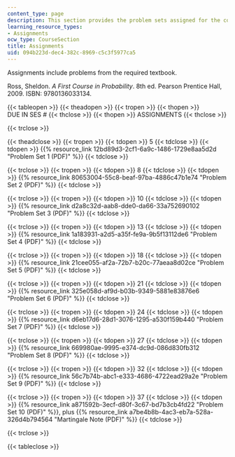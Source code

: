 ```yaml
---
content_type: page
description: This section provides the problem sets assigned for the course.
learning_resource_types:
- Assignments
ocw_type: CourseSection
title: Assignments
uid: 094b223d-dec4-382c-8969-c5c3f5977ca5
---
```


Assignments include problems from the required textbook.

Ross, Sheldon. _A First Course in Probability_. 8th ed. Pearson Prentice Hall, 2009. ISBN: 9780136033134.

{{< tableopen >}}
{{< theadopen >}}
{{< tropen >}}
{{< thopen >}}
DUE IN SES #
{{< thclose >}}
{{< thopen >}}
ASSIGNMENTS
{{< thclose >}}

{{< trclose >}}

{{< theadclose >}}
{{< tropen >}}
{{< tdopen >}}
5
{{< tdclose >}}
{{< tdopen >}}
{{% resource_link 12bd89d3-2cf1-6a9c-1486-1729e8aa5d2d "Problem Set 1 (PDF)" %}}
{{< tdclose >}}

{{< trclose >}}
{{< tropen >}}
{{< tdopen >}}
8
{{< tdclose >}}
{{< tdopen >}}
{{% resource_link 80653004-55c8-beaf-97ba-4886c47b1e74 "Problem Set 2 (PDF)" %}}
{{< tdclose >}}

{{< trclose >}}
{{< tropen >}}
{{< tdopen >}}
10
{{< tdclose >}}
{{< tdopen >}}
{{% resource_link d2a8c32d-aab8-dde0-da66-33a752690102 "Problem Set 3 (PDF)" %}}
{{< tdclose >}}

{{< trclose >}}
{{< tropen >}}
{{< tdopen >}}
13
{{< tdclose >}}
{{< tdopen >}}
{{% resource_link 1a183931-a2d5-a35f-fe9a-9b5f13112de6 "Problem Set 4 (PDF)" %}}
{{< tdclose >}}

{{< trclose >}}
{{< tropen >}}
{{< tdopen >}}
18
{{< tdclose >}}
{{< tdopen >}}
{{% resource_link 21cee055-af2a-72b7-b20c-77aeaa8d02ce "Problem Set 5 (PDF)" %}}
{{< tdclose >}}

{{< trclose >}}
{{< tropen >}}
{{< tdopen >}}
21
{{< tdclose >}}
{{< tdopen >}}
{{% resource_link 325e058d-af9d-b03b-9349-5881e83876e6 "Problem Set 6 (PDF)" %}}
{{< tdclose >}}

{{< trclose >}}
{{< tropen >}}
{{< tdopen >}}
24
{{< tdclose >}}
{{< tdopen >}}
{{% resource_link d6eb17d6-28d1-3076-1295-a530f159b440 "Problem Set 7 (PDF)" %}}
{{< tdclose >}}

{{< trclose >}}
{{< tropen >}}
{{< tdopen >}}
27
{{< tdclose >}}
{{< tdopen >}}
{{% resource_link 669980ae-9995-e374-dc9d-086d830fb312 "Problem Set 8 (PDF)" %}}
{{< tdclose >}}

{{< trclose >}}
{{< tropen >}}
{{< tdopen >}}
32
{{< tdclose >}}
{{< tdopen >}}
{{% resource_link 56c7b74b-abc1-e333-4686-4722ead29a2e "Problem Set 9 (PDF)" %}}
{{< tdclose >}}

{{< trclose >}}
{{< tropen >}}
{{< tdopen >}}
37
{{< tdclose >}}
{{< tdopen >}}
{{% resource_link a871592b-3ecf-d80f-3c67-bd7b3cb4fd22 "Problem Set 10 (PDF)" %}}, plus {{% resource_link a7be4b8b-4ac3-eb7a-528a-326d4b794564 "Martingale Note (PDF)" %}}
{{< tdclose >}}

{{< trclose >}}

{{< tableclose >}}